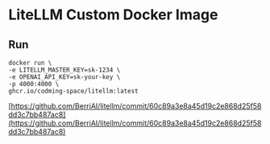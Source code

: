 # LiteLLM Custom Docker Image

## Run
```shell
docker run \
-e LITELLM_MASTER_KEY=sk-1234 \
-e OPENAI_API_KEY=sk-your-key \
-p 4000:4000 \
ghcr.io/codming-space/litellm:latest
```

[https://github.com/BerriAI/litellm/commit/60c89a3e8a45d19c2e868d25f58dd3c7bb487ac8](https://github.com/BerriAI/litellm/commit/60c89a3e8a45d19c2e868d25f58dd3c7bb487ac8)
